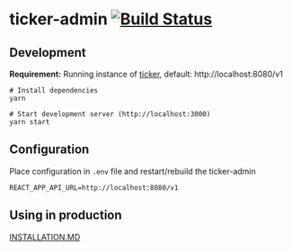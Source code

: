 # ticker-admin [![Build Status](https://travis-ci.com/systemli/ticker-admin.svg?branch=master)](https://travis-ci.com/systemli/ticker-admin)

## Development

**Requirement:** Running instance of [ticker](https://github.com/systemli/ticker), default: http://localhost:8080/v1

```
# Install dependencies
yarn

# Start development server (http://localhost:3000)
yarn start
```

## Configuration

Place configuration in `.env` file and restart/rebuild the ticker-admin

```
REACT_APP_API_URL=http://localhost:8080/v1
```

## Using in production

[INSTALLATION.MD](docs/INSTALLATION.MD)